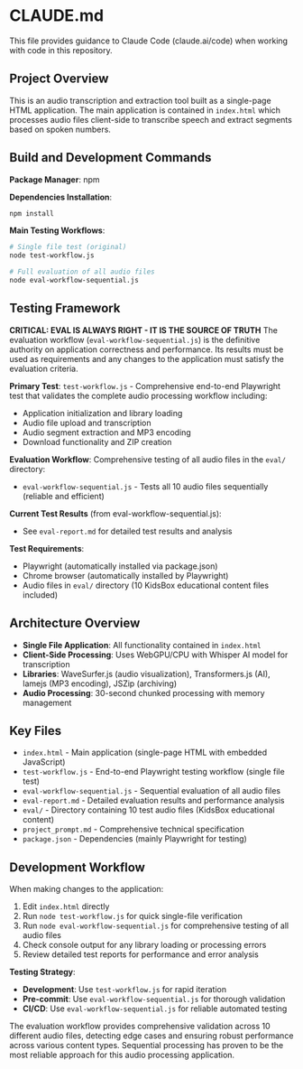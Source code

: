 # CLAUDE.md

This file provides guidance to Claude Code (claude.ai/code) when working with code in this repository.

## Project Overview

This is an audio transcription and extraction tool built as a single-page HTML application. The main application is contained in `index.html` which processes audio files client-side to transcribe speech and extract segments based on spoken numbers.

## Build and Development Commands

**Package Manager**: npm

**Dependencies Installation**:
```bash
npm install
```

**Main Testing Workflows**:
```bash
# Single file test (original)
node test-workflow.js

# Full evaluation of all audio files
node eval-workflow-sequential.js
```

## Testing Framework

**CRITICAL: EVAL IS ALWAYS RIGHT - IT IS THE SOURCE OF TRUTH**
The evaluation workflow (`eval-workflow-sequential.js`) is the definitive authority on application correctness and performance. Its results must be used as requirements and any changes to the application must satisfy the evaluation criteria.

**Primary Test**: `test-workflow.js` - Comprehensive end-to-end Playwright test that validates the complete audio processing workflow including:
- Application initialization and library loading
- Audio file upload and transcription
- Audio segment extraction and MP3 encoding
- Download functionality and ZIP creation

**Evaluation Workflow**: Comprehensive testing of all audio files in the `eval/` directory:
- `eval-workflow-sequential.js` - Tests all 10 audio files sequentially (reliable and efficient)

**Current Test Results** (from eval-workflow-sequential.js):
- See `eval-report.md` for detailed test results and analysis

**Test Requirements**:
- Playwright (automatically installed via package.json)
- Chrome browser (automatically installed by Playwright)
- Audio files in `eval/` directory (10 KidsBox educational content files included)

## Architecture Overview

- **Single File Application**: All functionality contained in `index.html`
- **Client-Side Processing**: Uses WebGPU/CPU with Whisper AI model for transcription
- **Libraries**: WaveSurfer.js (audio visualization), Transformers.js (AI), lamejs (MP3 encoding), JSZip (archiving)
- **Audio Processing**: 30-second chunked processing with memory management

## Key Files

- `index.html` - Main application (single-page HTML with embedded JavaScript)
- `test-workflow.js` - End-to-end Playwright testing workflow (single file test)
- `eval-workflow-sequential.js` - Sequential evaluation of all audio files
- `eval-report.md` - Detailed evaluation results and performance analysis
- `eval/` - Directory containing 10 test audio files (KidsBox educational content)
- `project_prompt.md` - Comprehensive technical specification
- `package.json` - Dependencies (mainly Playwright for testing)

## Development Workflow

When making changes to the application:
1. Edit `index.html` directly
2. Run `node test-workflow.js` for quick single-file verification
3. Run `node eval-workflow-sequential.js` for comprehensive testing of all audio files
4. Check console output for any library loading or processing errors
5. Review detailed test reports for performance and error analysis

**Testing Strategy**:
- **Development**: Use `test-workflow.js` for rapid iteration
- **Pre-commit**: Use `eval-workflow-sequential.js` for thorough validation
- **CI/CD**: Use `eval-workflow-sequential.js` for reliable automated testing

The evaluation workflow provides comprehensive validation across 10 different audio files, detecting edge cases and ensuring robust performance across various content types. Sequential processing has proven to be the most reliable approach for this audio processing application.